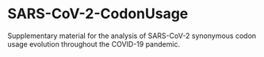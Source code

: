 # SARS-CoV-2-CodonUsage
Supplementary material for the analysis of SARS-CoV-2 synonymous codon usage evolution throughout the COVID-19 pandemic.

